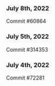 ### July 8th, 2022

Commit #60864

### July 5th, 2022

Commit #314353


### July 4th, 2022

Commit #72281
